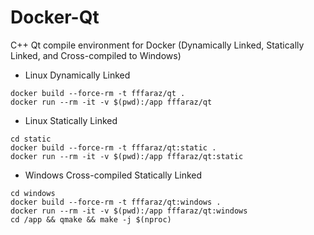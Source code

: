 # Docker-Qt
C++ Qt compile environment for Docker (Dynamically Linked, Statically Linked, and Cross-compiled to Windows)

* Linux Dynamically Linked
```
docker build --force-rm -t fffaraz/qt .
docker run --rm -it -v $(pwd):/app fffaraz/qt
```

* Linux Statically Linked
```
cd static
docker build --force-rm -t fffaraz/qt:static .
docker run --rm -it -v $(pwd):/app fffaraz/qt:static
```

* Windows Cross-compiled Statically Linked
```
cd windows
docker build --force-rm -t fffaraz/qt:windows .
docker run --rm -it -v $(pwd):/app fffaraz/qt:windows
cd /app && qmake && make -j $(nproc)
```
